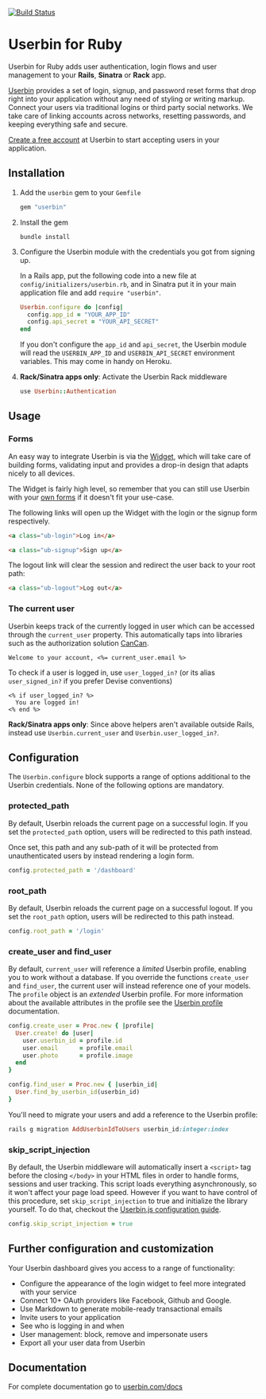 [![Build Status](https://travis-ci.org/userbin/userbin-ruby.png)](https://travis-ci.org/userbin/userbin-ruby)

Userbin for Ruby
================

Userbin for Ruby adds user authentication, login flows and user management to your **Rails**, **Sinatra** or **Rack** app.

[Userbin](https://userbin.com) provides a set of login, signup, and password reset forms that drop right into your application without any need of styling or writing markup. Connect your users via traditional logins or third party social networks. We take care of linking accounts across networks, resetting passwords, and keeping everything safe and secure.

[Create a free account](https://userbin.com) at Userbin to start accepting users in your application.

Installation
------------

1. Add the `userbin` gem to your `Gemfile`

    ```ruby
    gem "userbin"
    ```

1.  Install the gem

    ```shell
    bundle install
    ```

2.  Configure the Userbin module with the credentials you got from signing up.

    In a Rails app, put the following code into a new file at `config/initializers/userbin.rb`, and in Sinatra put it in your main application file and add `require "userbin"`.

    ```ruby
    Userbin.configure do |config|
      config.app_id = "YOUR_APP_ID"
      config.api_secret = "YOUR_API_SECRET"
    end
    ```

    If you don't configure the `app_id` and `api_secret`, the Userbin module will read the `USERBIN_APP_ID` and `USERBIN_API_SECRET` environment variables. This may come in handy on Heroku.

3.  **Rack/Sinatra apps only**: Activate the Userbin Rack middleware

    ```ruby
    use Userbin::Authentication
    ```


Usage
-----

### Forms

An easy way to integrate Userbin is via the [Widget](https://userbin.com/docs/javascript#widget), which will take care of building forms, validating input and provides a drop-in design that adapts nicely to all devices.

The Widget is fairly high level, so remember that you can still use Userbin with your [own forms](https://userbin.com) if it doesn't fit your use-case.

The following links will open up the Widget with the login or the signup form respectively.

```html
<a class="ub-login">Log in</a>
```

```html
<a class="ub-signup">Sign up</a>
```

The logout link will clear the session and redirect the user back to your root path:

```html
<a class="ub-logout">Log out</a>
```

### The current user

Userbin keeps track of the currently logged in user which can be accessed through the `current_user` property. This automatically taps into libraries such as the authorization solution [CanCan](https://github.com/ryanb/cancan).

```erb
Welcome to your account, <%= current_user.email %>
```

To check if a user is logged in, use `user_logged_in?` (or its alias `user_signed_in?` if you prefer Devise conventions)

```erb
<% if user_logged_in? %>
  You are logged in!
<% end %>
```

**Rack/Sinatra apps only**: Since above helpers aren't available outside Rails, instead use `Userbin.current_user` and `Userbin.user_logged_in?`.

Configuration
-------------

The `Userbin.configure` block supports a range of options additional to the Userbin credentials. None of the following options are mandatory.

### protected_path

By default, Userbin reloads the current page on a successful login. If you set the `protected_path` option, users will be redirected to this path instead.

Once set, this path and any sub-path of it will be protected from unauthenticated users by instead rendering a login form.

```ruby
config.protected_path = '/dashboard'
```

### root_path

By default, Userbin reloads the current page on a successful logout. If you set the `root_path` option, users will be redirected to this path instead.

```ruby
config.root_path = '/login'
```

### create_user and find_user

By default, `current_user` will reference a *limited* Userbin profile, enabling you to work without a database. If you override the functions `create_user` and `find_user`, the current user will instead reference one of your models. The `profile` object is an *extended* Userbin profile. For more information about the available attributes in the profile see the [Userbin profile](https://userbin.com/docs/concepts) documentation.

```ruby
config.create_user = Proc.new { |profile|
  User.create! do |user|
    user.userbin_id = profile.id
    user.email      = profile.email
    user.photo      = profile.image
  end
}

config.find_user = Proc.new { |userbin_id|
  User.find_by_userbin_id(userbin_id)
}
```

You'll need to migrate your users and add a reference to the Userbin profile:

```ruby
rails g migration AddUserbinIdToUsers userbin_id:integer:index
```

### skip_script_injection

By default, the Userbin middleware will automatically insert a `<script>` tag before the closing `</body>` in your HTML files in order to handle forms, sessions and user tracking. This script loads everything asynchronously, so it won't affect your page load speed. However if you want to have control of this procedure, set `skip_script_injection` to true and initialize the library yourself. To do that, checkout the [Userbin.js configuration guide](https://userbin.com/docs/javascript#configuration).

```ruby
config.skip_script_injection = true
```


Further configuration and customization
---------------------------------------

Your Userbin dashboard gives you access to a range of functionality:

- Configure the appearance of the login widget to feel more integrated with your service
- Connect 10+ OAuth providers like Facebook, Github and Google.
- Use Markdown to generate mobile-ready transactional emails
- Invite users to your application
- See who is logging in and when
- User management: block, remove and impersonate users
- Export all your user data from Userbin


Documentation
-------------
For complete documentation go to [userbin.com/docs](https://userbin.com/docs)
